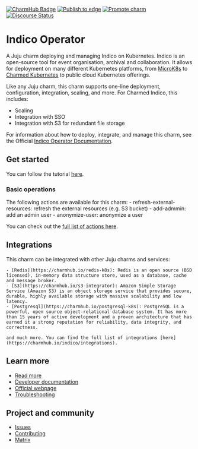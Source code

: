 [![CharmHub Badge](https://charmhub.io/indico/badge.svg)](https://charmhub.io/indico)
[![Publish to edge](https://github.com/canonical/indico-operator/actions/workflows/publish_charm.yaml/badge.svg)](https://github.com/canonical/indico-operator/actions/workflows/publish_charm.yaml)
[![Promote charm](https://github.com/canonical/indico-operator/actions/workflows/promote_charm.yaml/badge.svg)](https://github.com/canonical/indico-operator/actions/workflows/promote_charm.yaml)
[![Discourse Status](https://img.shields.io/discourse/status?server=https%3A%2F%2Fdiscourse.charmhub.io&style=flat&label=CharmHub%20Discourse)](https://discourse.charmhub.io)

# Indico Operator

A Juju charm deploying and managing Indico on Kubernetes. Indico is an
open-source tool for event organisation, archival and collaboration. It allows for deployment on
many different Kubernetes platforms, from [MicroK8s](https://microk8s.io) to
[Charmed Kubernetes](https://ubuntu.com/kubernetes) to public cloud Kubernetes
offerings.

Like any Juju charm, this charm supports one-line deployment, configuration, integration, scaling, and more. For Charmed Indico, this includes:
  - Scaling
  - Integration with SSO
  - Integration with S3 for redundant file storage

For information about how to deploy, integrate, and manage this charm, see the Official [Indico Operator Documentation](https://charmhub.io/indico/docs).


## Get started

You can follow the tutorial [here](https://charmhub.io/indico/docs/getting-started).

### Basic operations

The following actions are available for this charm:
    - refresh-external-resources: refresh the external resources (e.g. S3 bucket)
    - add-admmin: add an admin user
    - anonymize-user: anonymize a user

You can check out the [full list of actions here](https://charmhub.io/indico/actions).

## Integrations

This charm can be integrated with other Juju charms and services:

    - [Redis](https://charmhub.io/redis-k8s): Redis is an open source (BSD licensed), in-memory data structure store, used as a database, cache and message broker.
    - [S3](https://charmhub.io/s3-integrator): Amazon Simple Storage Service (Amazon S3) is an object storage service that provides secure, durable, highly available storage with massive scalability and low latency.
    - [Postgresql](https://charmhub.io/postgresql-k8s): PostgreSQL is a powerful, open source object-relational database system. It has more than 15 years of active development and a proven architecture that has earned it a strong reputation for reliability, data integrity, and correctness.

    and much more. You can find the full list of integrations [here](https://charmhub.io/indico/integrations).

## Learn more
* [Read more](https://charmhub.io/indico) <!--Link to the charm's official documentation-->
* [Developer documentation](https://docs.getindico.io/en/stable/) <!--Link to any developer documentation-->
* [Official webpage](https://indico.cern.ch/) <!--(Optional) Link to official webpage/blog/marketing content-->
* [Troubleshooting](https://matrix.to/#/#charmhub-charmdev:ubuntu.com) <!--(Optional) Link to a page or section about troubleshooting/FAQ-->
## Project and community
* [Issues](https://github.com/canonical/indico-operator/issues) <!--Link to GitHub issues (if applicable)-->
* [Contributing](https://charmhub.io/indico/docs/how-to-contribute) <!--Link to any contribution guides-->
* [Matrix](https://matrix.to/#/#charmhub-charmdev:ubuntu.com) <!--Link to contact info (if applicable), e.g. Matrix channel-->
